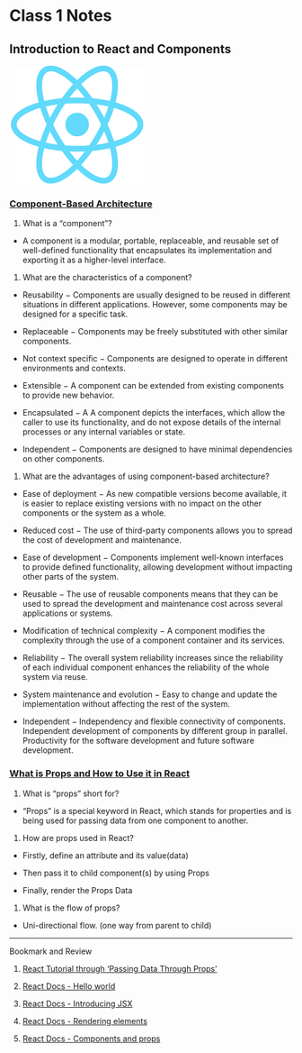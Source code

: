 # Class 1 Notes

## Introduction to React and Components

![](./imgs/react.png)

### [Component-Based Architecture](https://www.tutorialspoint.com/software_architecture_design/component_based_architecture.htm)

1. What is a “component”?

- A component is a modular, portable, replaceable, and reusable set of well-defined functionality that encapsulates its implementation and exporting it as a higher-level interface.

1. What are the characteristics of a component?

- Reusability − Components are usually designed to be reused in different situations in different applications. However, some components may be designed for a specific task.

- Replaceable − Components may be freely substituted with other similar components.

- Not context specific − Components are designed to operate in different environments and contexts.

- Extensible − A component can be extended from existing components to provide new behavior.

- Encapsulated − A A component depicts the interfaces, which allow the caller to use its functionality, and do not expose details of the internal processes or any internal variables or state.

- Independent − Components are designed to have minimal dependencies on other components.

1. What are the advantages of using component-based architecture?

- Ease of deployment − As new compatible versions become available, it is easier to replace existing versions with no impact on the other components or the system as a whole.

- Reduced cost − The use of third-party components allows you to spread the cost of development and maintenance.

- Ease of development − Components implement well-known interfaces to provide defined functionality, allowing development without impacting other parts of the system.

- Reusable − The use of reusable components means that they can be used to spread the development and maintenance cost across several applications or systems.

- Modification of technical complexity − A component modifies the complexity through the use of a component container and its services.

- Reliability − The overall system reliability increases since the reliability of each individual component enhances the reliability of the whole system via reuse.

- System maintenance and evolution − Easy to change and update the implementation without affecting the rest of the system.

- Independent − Independency and flexible connectivity of components. Independent development of components by different group in parallel. Productivity for the software development and future software development.

### [What is Props and How to Use it in React](https://itnext.io/what-is-props-and-how-to-use-it-in-react-da307f500da0#:~:text=%E2%80%9CProps%E2%80%9D%20is%20a%20special%20keyword,way%20from%20parent%20to%20child)

1. What is “props” short for?

- “Props” is a special keyword in React, which stands for properties and is being used for passing data from one component to another.

1. How are props used in React?

- Firstly, define an attribute and its value(data)

- Then pass it to child component(s) by using Props

- Finally, render the Props Data

1. What is the flow of props?

- Uni-directional flow. (one way from parent to child)

---

Bookmark and Review

1. [React Tutorial through ‘Passing Data Through Props’](https://reactjs.org/tutorial/tutorial.html)

1. [React Docs - Hello world](https://reactjs.org/docs/hello-world.html)

1. [React Docs - Introducing JSX](https://reactjs.org/docs/introducing-jsx.html)

1. [React Docs - Rendering elements](https://reactjs.org/docs/rendering-elements.html)

1. [React Docs - Components and props](https://reactjs.org/docs/components-and-props.html)
